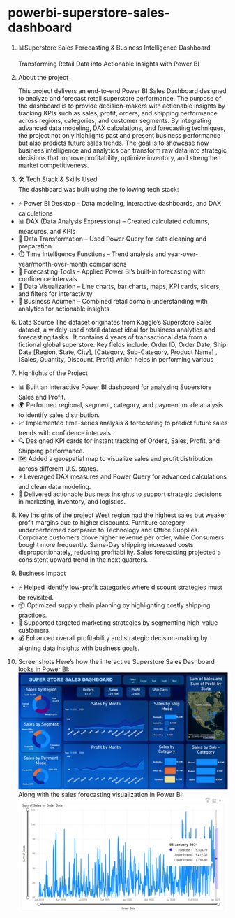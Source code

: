 # powerbi-superstore-sales-dashboard
1. 📊Superstore Sales Forecasting & Business Intelligence Dashboard
   
   Transforming Retail Data into Actionable Insights with Power BI

3. About the project 

   This project delivers an end-to-end Power BI Sales Dashboard designed to analyze and forecast retail superstore performance. The purpose of the dashboard is        to provide decision-makers with actionable insights by tracking KPIs such as sales, profit, orders, and shipping performance across regions, categories, and        customer segments. By integrating advanced data modeling, DAX calculations, and forecasting techniques, the project not only highlights past and present            business performance but also predicts future sales trends. The goal is to showcase how business intelligence and analytics can transform raw data into
   strategic decisions that improve profitability, optimize inventory, and strengthen market competitiveness.

5. 🛠️ Tech Stack & Skills Used  
   The dashboard was built using the following tech stack:

- ⚡ Power BI Desktop – Data modeling, interactive dashboards, and DAX calculations  
- 📊 DAX (Data Analysis Expressions) – Created calculated columns, measures, and KPIs  
- 🧹 Data Transformation – Used Power Query for data cleaning and preparation  
- ⏱️ Time Intelligence Functions – Trend analysis and year-over-year/month-over-month comparisons  
- 🔮 Forecasting Tools – Applied Power BI’s built-in forecasting with confidence intervals  
- 🎨 Data Visualization – Line charts, bar charts, maps, KPI cards, slicers, and filters for interactivity  
- 💼 Business Acumen – Combined retail domain understanding with analytics for actionable insights  

6. Data Source
   The dataset originates from Kaggle’s Superstore Sales dataset, a widely-used retail dataset ideal for business analytics and forecasting tasks .
   It contains 4 years of transactional data from a fictional global superstore. Key fields include: Order ID, Order Date, Ship Date [Region, State, City],
   [Category, Sub-Category, Product Name] , [Sales, Quantity, Discount, Profit] which helps in performing various 

7. Highlights of the Project

- 📊 Built an interactive Power BI dashboard for analyzing Superstore Sales and Profit.  
- 🌍 Performed regional, segment, category, and payment mode analysis to identify sales distribution.  
- 📈 Implemented time-series analysis & forecasting to predict future sales trends with confidence intervals.  
- 🔍 Designed KPI cards for instant tracking of Orders, Sales, Profit, and Shipping performance.  
- 🗺️ Added a geospatial map to visualize sales and profit distribution across different U.S. states.  
- ⚡ Leveraged DAX measures and Power Query for advanced calculations and clean data modeling.  
- 🎯 Delivered actionable business insights to support strategic decisions in marketing, inventory, and logistics.  

8. Key Insights of the project 
      West region had the highest sales but weaker profit margins due to higher discounts.
      Furniture category underperformed compared to Technology and Office Supplies.
      Corporate customers drove higher revenue per order, while Consumers bought more frequently.
      Same-Day shipping increased costs disproportionately, reducing profitability.
      Sales forecasting projected a consistent upward trend in the next quarters.

9. Business Impact

- ⚡ Helped identify low-profit categories where discount strategies must be revisited.  
- 📦 Optimized supply chain planning by highlighting costly shipping practices.  
- 🎯 Supported targeted marketing strategies by segmenting high-value customers.  
- 💰 Enhanced overall profitability and strategic decision-making by aligning data insights with business goals.  

10. Screenshots
      Here’s how the interactive Superstore Sales Dashboard looks in Power BI:  
      ![Superstore Sales Dashboard](https://github.com/sinharitamvaraa/powerbi-superstore-sales-dashboard/raw/main/snapshot%20of%20sales%20dashboard%20.jpg)
      Along with the sales forecasting visualization in Power BI:  
      ![Sales Forecasting](https://github.com/sinharitamvaraa/powerbi-superstore-sales-dashboard/raw/main/snapshot%20of%20live%20sales%20forecast%20.jpg)

